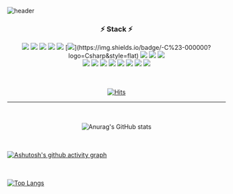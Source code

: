 ![header](https://capsule-render.vercel.app/api?type=waving&color=gradient&customColorList=2,3,4&height=250&section=header&text=Juyeon%27s%20GitHub&fontSize=75&fontAlign=50)
<div align="center">

  <h3>⚡ Stack ⚡</h3>
  <img src="https://img.shields.io/badge/HTML5-E34F26?style=flat-square&logo=HTML5&logoColor=white"/> 
  <img src="https://img.shields.io/badge/CSS3-1572B6?style=flat-square&logo=CSS3&logoColor=white"/> 
  <img src="https://img.shields.io/badge/JavaScript-F7DF1E?style=flat-square&logo=JavaScript&logoColor=white"/> 
  <img src="https://img.shields.io/badge/Python-0A9EDC?style=flat-square&logo=Python&logoColor=white"/> 
  <img src="https://img.shields.io/badge/C-A8B9CC?style=flat-square&logo=C&logoColor=white"/> 
  [<img src="https://img.shields.io/badge/C++-00599C?style=flat-square&logo=C++&logoColor=white"/>](https://img.shields.io/badge/-C%23-000000?logo=Csharp&style=flat)
  <img src="https://img.shields.io/badge/Go-00ADD8?style=flat-square&logo=Go&logoColor=white"/>
  <img src="https://img.shields.io/badge/java-007396?style=flat-square&logo=java&logoColor=white"/>
  <img src="https://img.shields.io/badge/jQuery-0769AD?style=flat-square&logo=jQuery&logoColor=white"/>
  <br>
  <img src="https://img.shields.io/badge/ORACLE-F80000?style=flat-square&logo=oracle&logoColor=white"/>
  <img src="https://img.shields.io/badge/SQLite-003B57?style=flat-square&logo=SQLite&logoColor=white"/> 
  <img src="https://img.shields.io/badge/Firebase-FFCA28?style=flat-square&logo=Firebase&logoColor=white"/> 
  <img src="https://img.shields.io/badge/MySQL-4479A1?style=flat-square&logo=MySQL&logoColor=white"/> 
  <img src="https://img.shields.io/badge/Android-3DDC84?style=flat-square&logo=Android&logoColor=white"/> 
  <img src="https://img.shields.io/badge/GitHub-181717?style=flat-square&logo=GitHub&logoColor=white"/>  
  <img src="https://img.shields.io/badge/Spring-6DB33F?style=flat-square&logo=Spring&logoColor=white"/> 
  <img src="https://img.shields.io/badge/Anaconda-44A833?style=flat-square&logo=Anaconda&logoColor=white"/>
<br><br><br>
  
[![Hits](https://hits.seeyoufarm.com/api/count/incr/badge.svg?url=https%3A%2F%2Fgithub.com%2FK-Juyeon&count_bg=%234CFF8B&title_bg=%234D564D&icon=&icon_color=%23E7E7E7&title=hits&edge_flat=false)](https://hits.seeyoufarm.com)

<hr>

<br><br>
![Anurag's GitHub stats](https://github-readme-stats.vercel.app/api?username=K-Juyeon&show_icons=true&theme=vue)
</div>

<br><br>
[![Ashutosh's github activity graph](https://github-readme-activity-graph.cyclic.app/graph?username=K-Juyeon&theme=vue)](https://github.com/ashutosh00710/github-readme-activity-graph)

<br><br>
[![Top Langs](https://github-readme-stats.vercel.app/api/top-langs/?username=K-Juyeon&layout=compact)](https://github.com/anuraghazra/github-readme-stats)
<!--
**K-Juyeon/K-Juyeon** is a ✨ _special_ ✨ repository because its `README.md` (this file) appears on your GitHub profile.

Here are some ideas to get you started:

- 🔭 I’m currently working on ...
- 🌱 I’m currently learning ...
- 👯 I’m looking to collaborate on ...
- 🤔 I’m looking for help with ...
- 💬 Ask me about ...
- 📫 How to reach me: ...
- 😄 Pronouns: ...
- ⚡ Fun fact: ...
-->

